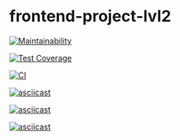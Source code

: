 # frontend-project-lvl2

[![Maintainability](https://api.codeclimate.com/v1/badges/241bc6482dd159483105/maintainability)](https://codeclimate.com/github/Mapuk1/frontend-project-lvl2/maintainability)

[![Test Coverage](https://api.codeclimate.com/v1/badges/241bc6482dd159483105/test_coverage)](https://codeclimate.com/github/Mapuk1/frontend-project-lvl2/test_coverage)

[![CI](https://github.com/Mapuk1/frontend-project-lvl2/workflows/CI/badge.svg)](https://github.com/Mapuk1/frontend-project-lvl2/actions)

[![asciicast](https://asciinema.org/a/cs4y3VWuoDzzHePktwg5caXit.svg)](https://asciinema.org/a/cs4y3VWuoDzzHePktwg5caXit)

[![asciicast](https://asciinema.org/a/4CNbIrwKGJEalzVWKokv0RLEU.svg)](https://asciinema.org/a/4CNbIrwKGJEalzVWKokv0RLEU)

[![asciicast](https://asciinema.org/a/GPEAmPzMcr4AUEamKLNWwZBwJ.svg)](https://asciinema.org/a/GPEAmPzMcr4AUEamKLNWwZBwJ)
